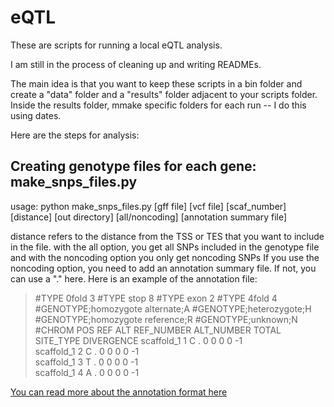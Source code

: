 # eQTL

These are scripts for running a local eQTL analysis. 

I am still in the process of cleaning up and writing READMEs.

The main idea is that you want to keep these scripts in a bin folder and create a "data" folder and a "results" folder adjacent to your scripts folder. Inside the results folder, mmake specific folders for each run -- I do this using dates.

Here are the steps for analysis:
## Creating genotype files for each gene: make_snps_files.py

usage: python make_snps_files.py [gff file] [vcf file] [scaf_number] [distance] [out directory] [all/noncoding] [annotation summary file]

distance refers to the distance from the TSS or TES that you want to include in the file.
with the all option, you get all SNPs included in the genotype file and with the noncoding option you only get noncoding SNPs
If you use the noncoding option, you need to add an annotation summary file. If not, you can use a "." here.
Here is an example of the annotation file: 

>#TYPE   0fold   3
>#TYPE   stop    8
>#TYPE   exon    2
>#TYPE   4fold   4
>#GENOTYPE;homozygote alternate;A
>#GENOTYPE;heterozygote;H
>#GENOTYPE;homozygote reference;R
>#GENOTYPE;unknown;N
>#CHROM  POS     REF     ALT     REF_NUMBER      ALT_NUMBER      TOTAL   SITE_TYPE       DIVERGENCE
>scaffold_1      1       C       .       0       0       0       0       -1      
>scaffold_1      2       C       .       0       0       0       0       -1      
>scaffold_1      3       T       .       0       0       0       0       -1      
>scaffold_1      4       A       .       0       0       0       0       -1  


[You can read more about the annotation format here](http://www.genomicconflict.com/wiki/index.php?title=Roberts_Annotations)




